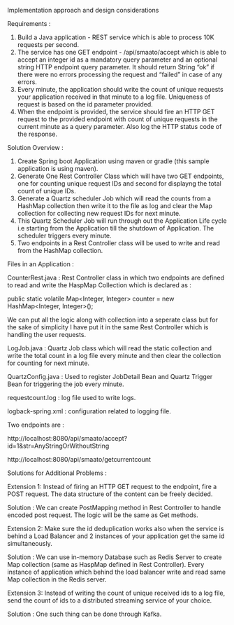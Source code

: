 Implementation approach and design considerations

Requirements :

1. Build a Java application - REST service which is able to process 10K requests per second.
2. The service has one GET endpoint - /api/smaato/accept which is able to accept an integer id as a mandatory query parameter and an optional string HTTP endpoint query parameter. It should return String “ok” if there were no errors processing the request and “failed” in case of any errors.
3. Every minute, the application should write the count of unique requests your application received in that minute to a log file. Uniqueness of request is based on the id parameter provided.
4. When the endpoint is provided, the service should fire an HTTP GET request to the provided endpoint with count of unique requests in the current minute as a query parameter. Also log the HTTP status code of the response.


Solution Overview :

1. Create Spring boot Application using maven or gradle (this sample application is using maven).
2. Generate One Rest Controller Class which will have two GET endpoints, one for counting unique request IDs and second for displayng the total count of unique IDs.
3. Generate a Quartz scheduler Job which will read the counts from a HashMap collection then write it to the file as log and clear the Map collection for collecting new request IDs for next minute.
4. This Quartz Scheduler Job will run through out the Application Life cycle i.e starting from the Application till the shutdown of Application. The scheduler triggers every minute.
5. Two endpoints in a Rest Controller class will be used to write and read from the HashMap collection.



Files in an Application :

CounterRest.java : Rest Controller class in which two endpoints are defined to read and write the HaspMap Collection which is declared as :

public static volatile Map<Integer, Integer> counter = new HashMap<Integer, Integer>();

We can put all the logic along with collection into a seperate class but for the sake of simplicity I have put it in the same Rest Controller which is handling the user requests.

LogJob.java : Quartz Job class which will read the static collection and write the total count in a log file every minute and then clear the collection for counting for next minute.

QuartzConfig.java : Used to register JobDetail Bean and Quartz Trigger Bean for triggering the job every minute.

requestcount.log : log file used to write logs.

logback-spring.xml : configuration related to logging file.


Two endpoints are :

http://localhost:8080/api/smaato/accept?id=1&str=AnyStringOrWithoutString

http://localhost:8080/api/smaato/getcurrentcount


Solutions for Additional Problems :


Extension 1: Instead of firing an HTTP GET request to the endpoint, fire a POST request. The data structure of the content can be freely decided.

Solution : We can create PostMapping method in Rest Controller to handle encoded post request. The logic will be the same as Get methods.


Extension 2: Make sure the id deduplication works also when the service is behind a Load Balancer and 2 instances of your application get the same id simultaneously.

Solution : We can use in-memory Database such as Redis Server to create Map collection (same as HaspMap defined in Rest Controller). Every instance of application which behind the load balancer write and read same Map collection in the Redis server.

Extension 3: Instead of writing the count of unique received ids to a log file, send the count of ids to a distributed streaming service of your choice.

Solution : One such thing can be done through Kafka. 



